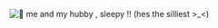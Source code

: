 ![🎀](https://github.com/user-attachments/assets/9ca517d7-09c4-46db-b29b-2919d3203444)
me and my hubby , sleepy !! (hes the silliest >_<)
